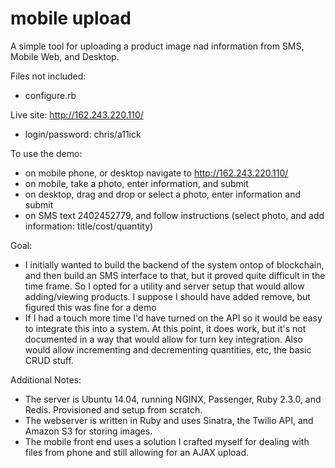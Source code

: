# mobile upload

A simple tool for uploading a product image nad information from SMS, Mobile Web, and Desktop.

Files not included:
- configure.rb

Live site: http://162.243.220.110/
- login/password: chris/a11ick

To use the demo:
- on mobile phone, or desktop navigate to http://162.243.220.110/
- on mobile, take a photo, enter information, and submit
- on desktop, drag and drop or select a photo, enter information and submit
- on SMS text 2402452779, and follow instructions (select photo, and add information: title/cost/quantity)

Goal:
- I initially wanted to build the backend of the system ontop of blockchain, and then build an SMS interface to that, but it proved quite difficult in the time frame. So I opted for a utility and server setup that would allow adding/viewing products. I suppose I should have added remove, but figured this was fine for a demo
- If I had a touch more time I'd have turned on the API so it would be easy to integrate this into a system. At this point, it does work, but it's not documented in a way that would allow for turn key integration. Also would allow incrementing and decrementing quantities, etc, the basic CRUD stuff.

Additional Notes:
- The server is Ubuntu 14.04, running NGINX, Passenger, Ruby 2.3.0, and Redis. Provisioned and setup from scratch.
- The webserver is written in Ruby and uses Sinatra, the Twilio API, and Amazon S3 for storing images.
- The mobile front end uses a solution I crafted myself for dealing with files from phone and still allowing for an AJAX upload.
